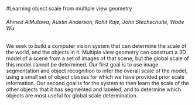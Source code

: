 #Learning object scale from multiple view geometry
###### Ahmed AlMutawa, Austin Anderson, Rohit Raje, John Stechschulte, Wade Wu

We seek to build a computer vision system that can determine the scale of the world, and the objects in it. Multiple view geometry can construct a 3D model of a scene from a set of images of that scene, but the global scale of this model cannot be determined. Our first goal is to use image segmentation and object recognition to infer the overall scale of the model, using a small set of object classes for which we have provided prior scale information. Our second goal is for the system to then learn the scale of the other objects that it has segmented and labeled, and to determine which objects are most useful for global scale determination.
